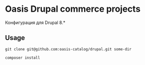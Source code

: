 # Oasis Drupal commerce projects

Конфигурация для Drupal 8.*

## Usage

```
git clone git@github.com:oasis-catalog/drupal.git some-dir

composer install
```
